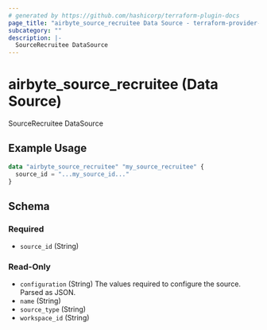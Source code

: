 ```yaml
---
# generated by https://github.com/hashicorp/terraform-plugin-docs
page_title: "airbyte_source_recruitee Data Source - terraform-provider-airbyte"
subcategory: ""
description: |-
  SourceRecruitee DataSource
---
```


# airbyte_source_recruitee (Data Source)

SourceRecruitee DataSource

## Example Usage

```terraform
data "airbyte_source_recruitee" "my_source_recruitee" {
  source_id = "...my_source_id..."
}
```

<!-- schema generated by tfplugindocs -->
## Schema

### Required

- `source_id` (String)

### Read-Only

- `configuration` (String) The values required to configure the source. Parsed as JSON.
- `name` (String)
- `source_type` (String)
- `workspace_id` (String)


